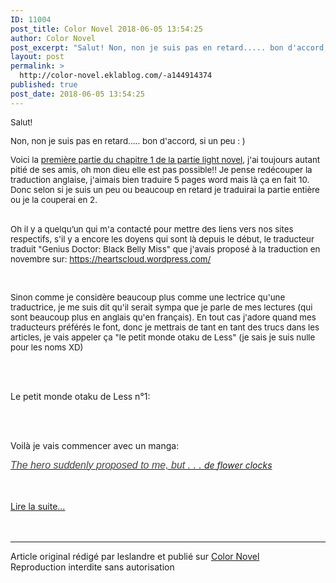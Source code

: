 ```yaml
---
ID: 11004
post_title: Color Novel 2018-06-05 13:54:25
author: Color Novel
post_excerpt: "Salut! Non, non je suis pas en retard..... bon d'accord, si un peu : ) Voici la premi&egrave;re partie du chapitre 1 de la partie light novel , j'ai toujours autant piti&eacute; de ses amis, oh mon dieu elle est pas possible!! Je pense red&eacute;couper la traduction anglaise, j'aimais bien traduire 5 pages word..."
layout: post
permalink: >
  http://color-novel.eklablog.com/-a144914374
published: true
post_date: 2018-06-05 13:54:25
---
```

<p lang="zxx"><span style="font-size: 10pt;">Salut!</span></p>
<p lang="zxx"><span style="font-size: 10pt;">Non, non je suis pas en retard..... bon d'accord, si un peu : )</span></p>
<p lang="zxx"><span style="font-size: 10pt;">Voici la <a href="http://color-novel.eklablog.com/reincarnated-into-an-otome-game-volume-3-chapitre-1-partie-1-g186264">premi&egrave;re partie du chapitre 1 de la partie light novel</a>, j'ai toujours autant piti&eacute; de ses amis, oh mon dieu elle est pas possible!! Je pense red&eacute;couper la traduction anglaise, j'aimais bien traduire 5 pages word mais l&agrave; &ccedil;a en fait 10. Donc selon si je suis un peu ou beaucoup en retard je traduirai la partie enti&egrave;re ou je la couperai en 2.</span></p>
<p lang="zxx"><br/><span style="font-size: 10pt;">Oh il y a quelqu&rsquo;un qui m'a contact&eacute; pour mettre des liens vers nos sites respectifs, s'il y a encore les doyens qui&nbsp;sont l&agrave; depuis le d&eacute;but, le traducteur traduit "Genius Doctor: Black Belly Miss" que j'avais propos&eacute; &agrave; la traduction en novembre sur:&nbsp;<a href="https://heartscloud.wordpress.com/">https://heartscloud.wordpress.com/</a></span></p>
<p lang="zxx">&nbsp;</p>
<p lang="zxx"><span style="font-size: 10pt;">Sinon comme je consid&egrave;re beaucoup plus comme une lectrice qu'une traductrice, je me suis dit qu'il serait sympa que je parle de mes lectures (qui sont beaucoup plus en anglais qu'en fran&ccedil;ais). En tout cas j'adore quand mes traducteurs pr&eacute;f&eacute;r&eacute;s le font, donc je mettrais de tant en tant des trucs dans les articles, je vais appeler &ccedil;a "le petit monde otaku de Less" (je sais je suis nulle pour les noms XD)</span></p>
<p lang="zxx"><br/><br/></p>
<p lang="zxx">Le petit monde otaku de Less n&deg;1:</p>
<p lang="zxx"><br/><br/></p>
<p lang="zxx">Voil&agrave; je vais commencer avec un manga:</p>
<p lang="zxx"><em><a href="https://flowerclocks.wordpress.com/the-hero-suddenly-proposed-to-me-but/"><span style="color: #444340;"><span style="font-family: Verdana, Helvetica, sans-serif;"><span style="font-size: medium;">The hero suddenly proposed to me, but . . .</span></span></span></a><a href="https://flowerclocks.wordpress.com/the-hero-suddenly-proposed-to-me-but/">&nbsp;</a><a href="https://flowerclocks.wordpress.com/the-hero-suddenly-proposed-to-me-but/">de flower clocks</a></em></p><br /><br /><a href="http://color-novel.eklablog.com/-a144914374">Lire la suite...</a><br /><br /><br /><hr />Article original rédigé par leslandre et publié sur <a href="http://color-novel.eklablog.com/">Color Novel</a> <br /> Reproduction interdite sans autorisation